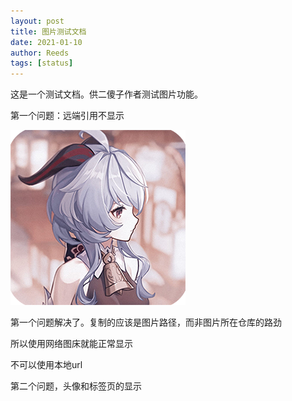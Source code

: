 ```yaml
---
layout: post
title: 图片测试文档
date: 2021-01-10
author: Reeds
tags: [status]
---
```


 

这是一个测试文档。供二傻子作者测试图片功能。

第一个问题：远端引用不显示

![这是使用了远程url的logo文件](https://raw.githubusercontent.com/YiWeiPei/Reeds.Yiwei.Pei/master/images/logo.png)

第一个问题解决了。复制的应该是图片路径，而非图片所在仓库的路劲

所以使用网络图床就能正常显示

不可以使用本地url



第二个问题，头像和标签页的显示